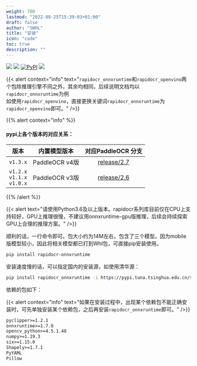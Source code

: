 ```yaml
---
weight: 700
lastmod: "2022-08-25T15:39:03+01:00"
draft: false
author: "SWHL"
title: "安装"
icon: "code"
toc: true
description: ""
---
```


<p>
    <a href=""><img src="https://img.shields.io/badge/Python->=3.6,<3.12-aff.svg"></a>
    <a href=""><img src="https://img.shields.io/badge/OS-Linux%2C%20Win%2C%20Mac-pink.svg"></a>
    <a href="https://pypi.org/project/rapidocr-onnxruntime/"><img alt="PyPI" src="https://img.shields.io/pypi/v/rapidocr-onnxruntime?style=flat-square"></a>
    <a href="https://pepy.tech/project/rapidocr_onnxruntime"><img src="https://static.pepy.tech/personalized-badge/rapidocr_onnxruntime?period=total&units=abbreviation&left_color=grey&right_color=blue&left_text=Downloads%20Ort"></a>
</p>

{{< alert context="info" text="`rapidocr_onnxruntime`和`rapidocr_openvino`两个包除推理引擎不同之外，其余均相同，后续说明文档均以`rapidocr_onnxruntime`为例<br/>如使用`rapidocr_openvino`，直接更换关键词`rapidocr_onnxruntime`为`rapidocr_openvino`即可。" />}}


{{% alert context="info" %}}
#### pypi上各个版本的对应关系：

|版本|内置模型版本|对应PaddleOCR 分支|
|:---:|:---:|:---:|
|`v1.3.x`|PaddleOCR v4版| [release/2.7](https://github.com/PaddlePaddle/PaddleOCR/tree/release/2.7)|
|`v1.2.x`<br/>`v1.1.x`<br/>`v1.0.x`|PaddleOCR v3版| [release/2.6](https://github.com/PaddlePaddle/PaddleOCR/tree/release/2.6)|

{{% /alert %}}

{{< alert text="请使用Python3.6及以上版本。rapidocr系列库目前仅在CPU上支持较好，GPU上推理很慢，不建议用onnxruntime-gpu版推理，后续会持续探索GPU上合理的推理方案。" />}}

顺利的话，一行命令即可。包大小约为14M左右，包含了三个模型。因为mobile版模型较小，因此将相关模型都已打到Whl包，可直接pip安装使用。

```bash {linenos=table}
pip install rapidocr-onnxruntime
```

安装速度慢的话，可以指定国内的安装源，如使用清华源：
```bash {linenos=table}
pip install rapidocr_onnxruntime -i https://pypi.tuna.tsinghua.edu.cn/simple/
```

依赖的包如下：

{{< alert context="info" text="如果在安装过程中，出现某个依赖包不能正确安装时，可先单独安装某个依赖包，之后再安装`rapidocr_onnxruntime`即可。" />}}

```txt {linenos=table}
pyclipper>=1.2.1
onnxruntime>=1.7.0
opencv_python>=4.5.1.48
numpy>=1.19.3
six>=1.15.0
Shapely>=1.7.1
PyYAML
Pillow
```
